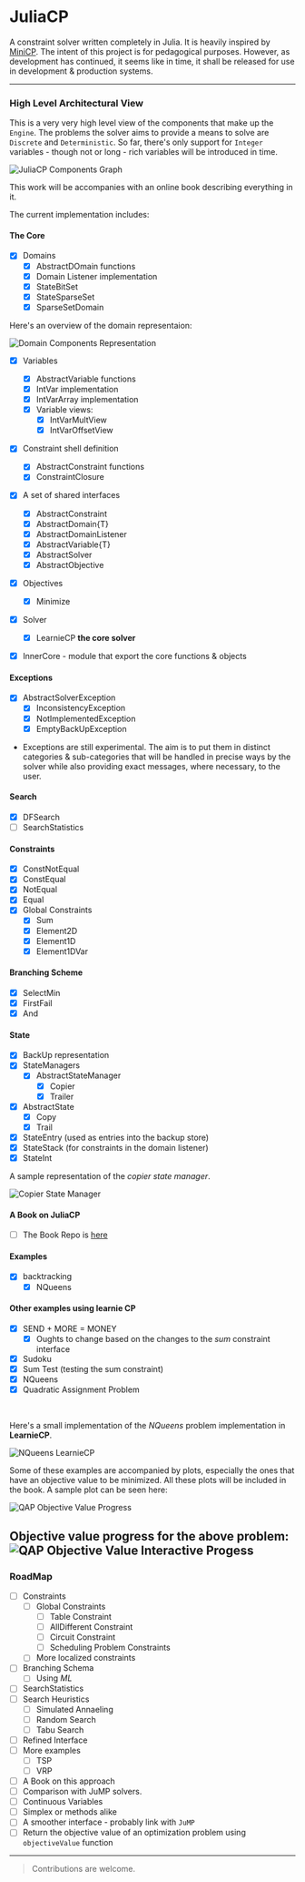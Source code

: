 # JuliaCP

A constraint solver written completely in Julia. It is heavily inspired by [MiniCP](http://minicp.org/). The intent of this project is for pedagogical purposes. However, as development has continued, it seems like in time, it shall be released for use in development & production systems. 

--- 
### High Level Architectural View

This is a very very high level view of the components that make up the `Engine`. The problems the solver aims to provide a means to solve are `Discrete` and `Deterministic`. So far, there's only support for `Integer` variables - though not or long - rich variables will be introduced in time.

![JuliaCP Components Graph](assets/OverviewArchitectire.png)

This work will be accompanies with an online book describing everything in it. 

The current implementation includes:

#### The Core
- [x] Domains
  - [x] AbstractDOmain functions
  - [x] Domain Listener implementation
  - [x] StateBitSet
  - [x] StateSparseSet
  - [x] SparseSetDomain

Here's an overview of the domain representaion:

![Domain Components Representation](assets/DomainRepresentaion.png)

- [x] Variables
  - [x] AbstractVariable functions
  - [x] IntVar implementation
  - [x] IntVarArray implementation
  - [x] Variable views:
    - [x] IntVarMultView
    - [x] IntVarOffsetView
- [x] Constraint shell definition
  - [x] AbstractConstraint functions
  - [x] ConstraintClosure
- [x] A set of shared interfaces
  - [x] AbstractConstraint
  - [x] AbstractDomain{T}
  - [x] AbstractDomainListener
  - [x] AbstractVariable{T}
  - [x] AbstractSolver
  - [x] AbstractObjective
- [x] Objectives
  - [x] Minimize
- [x] Solver
  - [x] LearnieCP __the core solver__
- [x] InnerCore - module that export the core functions & objects


#### Exceptions
- [x] AbstractSolverException
  - [x] InconsistencyException
  - [x] NotImplementedException
  - [x] EmptyBackUpException

- Exceptions are still experimental. The aim is to put them in distinct categories & sub-categories that will be handled in precise ways by the solver while also providing exact messages, where necessary, to the user.


#### Search
- [x] DFSearch
- [ ] SearchStatistics

#### Constraints
- [x] ConstNotEqual
- [x] ConstEqual
- [x] NotEqual
- [x] Equal
- [x] Global Constraints
  - [x] Sum
  - [x] Element2D
  - [x] Element1D
  - [x] Element1DVar

#### Branching Scheme
- [x] SelectMin
- [x] FirstFail
- [x] And

#### State
- [x] BackUp representation
- [x] StateManagers
  - [x] AbstractStateManager
    - [x] Copier
    - [x] Trailer
- [x] AbstractState
  - [x] Copy
  - [x] Trail
- [x] StateEntry (used as entries into the backup store)
- [x] StateStack (for constraints in the domain listener)
- [x] StateInt

A sample representation of the _copier state manager_.

![Copier State Manager](assets/CopierStateManagerRepresentation.png)

#### A Book on JuliaCP
- [ ] The Book Repo is [here](https://github.com/Ochibobo/LearnieCPBook)

#### Examples
- [x] backtracking
  - [x] NQueens

#### Other examples using learnie CP
- [x] SEND + MORE = MONEY
  - [x] Oughts to change based on the changes to the _sum_ constraint interface
- [x] Sudoku
- [x] Sum Test (testing the sum constraint)
- [x] NQueens
- [x] Quadratic Assignment Problem

</br>

Here's a small implementation of the _NQueens_ problem implementation in __LearnieCP__.

![NQueens LearnieCP](assets/nqueens_crop.png)


Some of these examples are accompanied by plots, especially the ones that have an objective value to be minimized. All these plots will be included in the book. A sample plot can be seen here:

![QAP Objective Value Progress](assets/ObjectiveValueProgressPlot.png)

Objective value progress for the above problem:
![QAP Objective Value Interactive Progess](assets/qap_example_progress.gif)
---

### RoadMap
- [ ] Constraints 
  - [ ] Global Constraints
    - [ ] Table Constraint
    - [ ] AllDifferent Constraint
    - [ ] Circuit Constraint
    - [ ] Scheduling Problem Constraints
  - [ ] More localized constraints
- [ ] Branching Schema
  - [ ] Using _ML_
- [ ] SearchStatistics
- [ ] Search Heuristics
  - [ ] Simulated Annaeling
  - [ ] Random Search
  - [ ] Tabu Search
- [ ] Refined Interface
- [ ] More examples
  - [ ] TSP
  - [ ] VRP
- [ ] A Book on this approach
- [ ] Comparison with JuMP solvers.
- [ ] Continuous Variables
- [ ] Simplex or methods alike
- [ ] A smoother interface - probably link with `JuMP`
- [ ] Return the objective value of an optimization problem using `objectiveValue` function

---
> Contributions are welcome.